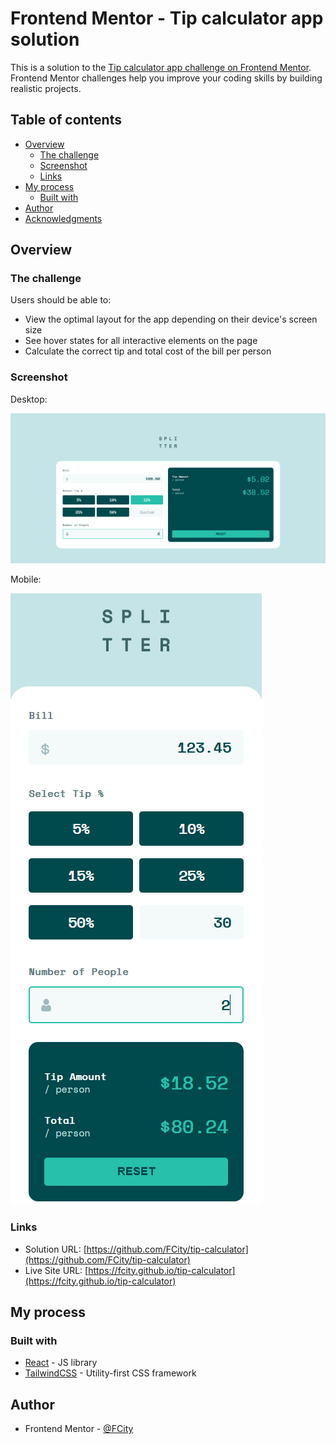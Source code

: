 # Frontend Mentor - Tip calculator app solution

This is a solution to the [Tip calculator app challenge on Frontend Mentor](https://www.frontendmentor.io/challenges/tip-calculator-app-ugJNGbJUX). Frontend Mentor challenges help you improve your coding skills by building realistic projects.

## Table of contents

- [Overview](#overview)
  - [The challenge](#the-challenge)
  - [Screenshot](#screenshot)
  - [Links](#links)
- [My process](#my-process)
  - [Built with](#built-with)
- [Author](#author)
- [Acknowledgments](#acknowledgments)

## Overview

### The challenge

Users should be able to:

- View the optimal layout for the app depending on their device's screen size
- See hover states for all interactive elements on the page
- Calculate the correct tip and total cost of the bill per person

### Screenshot

Desktop:

![Desktop view](./images/screenshot-desktop.png)

Mobile:

![Mobile view](./images/screenshot-mobile.png)

### Links

- Solution URL: [https://github.com/FCity/tip-calculator](https://github.com/FCity/tip-calculator)
- Live Site URL: [https://fcity.github.io/tip-calculator](https://fcity.github.io/tip-calculator)

## My process

### Built with

- [React](https://reactjs.org/) - JS library
- [TailwindCSS](https://tailwindcss.com/) - Utility-first CSS framework

## Author

- Frontend Mentor - [@FCity](https://www.frontendmentor.io/profile/FCity)
